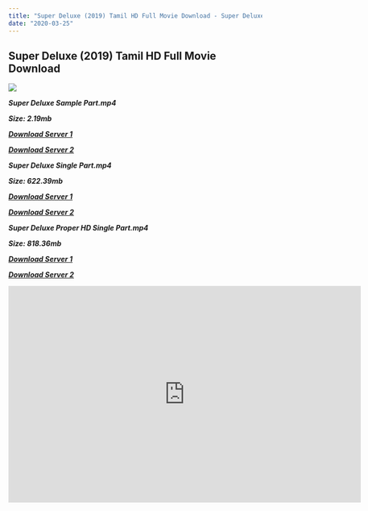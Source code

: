 ```yaml
---
title: "Super Deluxe (2019) Tamil HD Full Movie Download - Super Deluxe Tamil HD Movie Download"
date: "2020-03-25"
---
```


## Super Deluxe (2019) Tamil HD Full Movie Download 

![](https://images.moviebuff.com/4b34bec2-5baa-4897-ad69-3e6cfaa55351?w=1000)

**_Super Deluxe Sample Part.mp4_**

**_Size: 2.19mb_**

**_[Download Server 1](http://b7.wetransfer.vip/files/Tamil{5adf554ba90925c4992f0fe8eae1093bfca14c1a880041370a5a335b793ae9c1}20Movies/Tamil{5adf554ba90925c4992f0fe8eae1093bfca14c1a880041370a5a335b793ae9c1}202019{5adf554ba90925c4992f0fe8eae1093bfca14c1a880041370a5a335b793ae9c1}20Movies/Super{5adf554ba90925c4992f0fe8eae1093bfca14c1a880041370a5a335b793ae9c1}20Deluxe{5adf554ba90925c4992f0fe8eae1093bfca14c1a880041370a5a335b793ae9c1}20(2019)/Super{5adf554ba90925c4992f0fe8eae1093bfca14c1a880041370a5a335b793ae9c1}20Deluxe{5adf554ba90925c4992f0fe8eae1093bfca14c1a880041370a5a335b793ae9c1}20(2019){5adf554ba90925c4992f0fe8eae1093bfca14c1a880041370a5a335b793ae9c1}20Proper{5adf554ba90925c4992f0fe8eae1093bfca14c1a880041370a5a335b793ae9c1}20HDRip/Super{5adf554ba90925c4992f0fe8eae1093bfca14c1a880041370a5a335b793ae9c1}20Deluxe{5adf554ba90925c4992f0fe8eae1093bfca14c1a880041370a5a335b793ae9c1}20(2019){5adf554ba90925c4992f0fe8eae1093bfca14c1a880041370a5a335b793ae9c1}20Sample{5adf554ba90925c4992f0fe8eae1093bfca14c1a880041370a5a335b793ae9c1}20(640x360).mp4)_**

**_[Download Server 2](http://b7.wetransfer.vip/files/Tamil{5adf554ba90925c4992f0fe8eae1093bfca14c1a880041370a5a335b793ae9c1}20Movies/Tamil{5adf554ba90925c4992f0fe8eae1093bfca14c1a880041370a5a335b793ae9c1}202019{5adf554ba90925c4992f0fe8eae1093bfca14c1a880041370a5a335b793ae9c1}20Movies/Super{5adf554ba90925c4992f0fe8eae1093bfca14c1a880041370a5a335b793ae9c1}20Deluxe{5adf554ba90925c4992f0fe8eae1093bfca14c1a880041370a5a335b793ae9c1}20(2019)/Super{5adf554ba90925c4992f0fe8eae1093bfca14c1a880041370a5a335b793ae9c1}20Deluxe{5adf554ba90925c4992f0fe8eae1093bfca14c1a880041370a5a335b793ae9c1}20(2019){5adf554ba90925c4992f0fe8eae1093bfca14c1a880041370a5a335b793ae9c1}20Proper{5adf554ba90925c4992f0fe8eae1093bfca14c1a880041370a5a335b793ae9c1}20HDRip/Super{5adf554ba90925c4992f0fe8eae1093bfca14c1a880041370a5a335b793ae9c1}20Deluxe{5adf554ba90925c4992f0fe8eae1093bfca14c1a880041370a5a335b793ae9c1}20(2019){5adf554ba90925c4992f0fe8eae1093bfca14c1a880041370a5a335b793ae9c1}20Sample{5adf554ba90925c4992f0fe8eae1093bfca14c1a880041370a5a335b793ae9c1}20(640x360).mp4)_**

**_Super Deluxe Single Part.mp4_**

**_Size: 622.39mb_**

**_[Download Server 1](http://b2.wetransfer.vip//files/Super{5adf554ba90925c4992f0fe8eae1093bfca14c1a880041370a5a335b793ae9c1}20Deluxe{5adf554ba90925c4992f0fe8eae1093bfca14c1a880041370a5a335b793ae9c1}20(2019){5adf554ba90925c4992f0fe8eae1093bfca14c1a880041370a5a335b793ae9c1}20Single{5adf554ba90925c4992f0fe8eae1093bfca14c1a880041370a5a335b793ae9c1}20Part{5adf554ba90925c4992f0fe8eae1093bfca14c1a880041370a5a335b793ae9c1}20(640x360).mp4)_**

**_[Download Server 2](http://b2.wetransfer.vip//files/Super{5adf554ba90925c4992f0fe8eae1093bfca14c1a880041370a5a335b793ae9c1}20Deluxe{5adf554ba90925c4992f0fe8eae1093bfca14c1a880041370a5a335b793ae9c1}20(2019){5adf554ba90925c4992f0fe8eae1093bfca14c1a880041370a5a335b793ae9c1}20Single{5adf554ba90925c4992f0fe8eae1093bfca14c1a880041370a5a335b793ae9c1}20Part{5adf554ba90925c4992f0fe8eae1093bfca14c1a880041370a5a335b793ae9c1}20(640x360).mp4)_**

**_Super Deluxe Proper HD Single Part.mp4_**

**_Size: 818.36mb_**

**_[Download Server 1](https://verystream.com/stream/aRHwP85KqQK)_**

**_[Download Server 2](https://verystream.com/stream/aRHwP85KqQK)_**

<iframe allowfullscreen="true" frameborder="0" height="430" scrolling="no" src="https://verystream.com/e/aRHwP85KqQK/" webkitallowfullscreen="true" width="700"></iframe>
